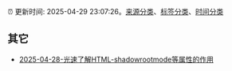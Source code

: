 :alarm_clock: 更新时间: 2025-04-29 23:07:26。[来源分类](../README.md)、[标签分类](../TAGS.md)、[时间分类](../TIMELINE.md)

## 其它




- [2025-04-28-光速了解HTML-shadowrootmode等属性的作用](https://www.zhangxinxu.com/wordpress/2025/04/html-shadowrootmode-shadowrootserializable/) 